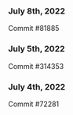 ### July 8th, 2022

Commit #81885

### July 5th, 2022

Commit #314353


### July 4th, 2022

Commit #72281

